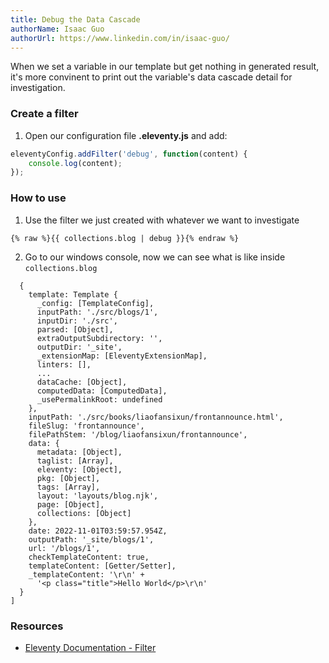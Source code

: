 ```yaml
---
title: Debug the Data Cascade
authorName: Isaac Guo
authorUrl: https://www.linkedin.com/in/isaac-guo/
---
```


When we set a variable in our template but get nothing in generated result, it's more convinent to print out the variable's data cascade detail for investigation.

### Create a filter

1. Open our configuration file **.eleventy.js** and add:

```js
eleventyConfig.addFilter('debug', function(content) {
    console.log(content);
});
```

### How to use

1. Use the filter we just created with whatever we want to investigate

```html/3-5
{% raw %}{{ collections.blog | debug }}{% endraw %}
```

2. Go to our windows console, now we can see what is like inside `collections.blog`

```text
  {
    template: Template {
      _config: [TemplateConfig],
      inputPath: './src/blogs/1',
      inputDir: './src',
      parsed: [Object],
      extraOutputSubdirectory: '',
      outputDir: '_site',
      _extensionMap: [EleventyExtensionMap],
      linters: [],
      ...
      dataCache: [Object],
      computedData: [ComputedData],
      _usePermalinkRoot: undefined
    },
    inputPath: './src/books/liaofansixun/frontannounce.html',
    fileSlug: 'frontannounce',
    filePathStem: '/blog/liaofansixun/frontannounce',
    data: {
      metadata: [Object],
      taglist: [Array],
      eleventy: [Object],
      pkg: [Object],
      tags: [Array],
      layout: 'layouts/blog.njk',
      page: [Object],
      collections: [Object]
    },
    date: 2022-11-01T03:59:57.954Z,
    outputPath: '_site/blogs/1',
    url: '/blogs/1',
    checkTemplateContent: true,
    templateContent: [Getter/Setter],
    _templateContent: '\r\n' +
      '<p class="title">Hello World</p>\r\n'
  }
]
```

### Resources

* [Eleventy Documentation - Filter](https://www.11ty.dev/docs/filters/)
